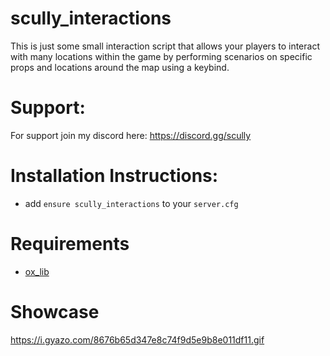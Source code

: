 # scully_interactions
This is just some small interaction script that allows your players to interact with many locations within the game by performing scenarios on specific props and locations around the map using a keybind.

# Support:

For support join my discord here: https://discord.gg/scully

# Installation Instructions:

* add `ensure scully_interactions` to your `server.cfg`

# Requirements

- [ox_lib](https://github.com/overextended/ox_lib)

# Showcase

https://i.gyazo.com/8676b65d347e8c74f9d5e9b8e011df11.gif